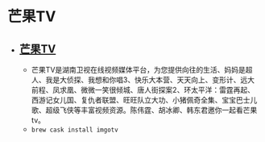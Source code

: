 # 芒果TV
- [芒果TV](https://www.mgtv.com/app/)
  - 
  - 芒果TV是湖南卫视在线视频媒体平台，为您提供向往的生活、妈妈是超人、我是大侦探、我想和你唱3、快乐大本营、天天向上、变形计、远大前程、凤求凰、微微一笑很倾城、唐人街探案2、环太平洋：雷霆再起、西游记女儿国、复仇者联盟、旺旺队立大功、小猪佩奇全集、宝宝巴士儿歌、超级飞侠等丰富视频资源。陈伟霆、胡冰卿、韩东君邀你一起看芒果tv。
  - `brew cask install imgotv`
